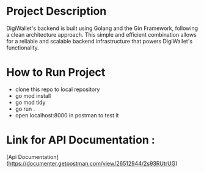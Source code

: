 # Project Description

DigiWallet's backend is built using Golang and the Gin Framework, following a clean architecture approach. This simple and efficient combination allows for a reliable and scalable backend infrastructure that powers DigiWallet's functionality.

# How to Run Project

- clone this repo to local repository
- go mod install
- go mod tidy
- go run .
- open localhost:8000 in postman to test it

# Link for API Documentation :

[Api Documentation] (https://documenter.getpostman.com/view/26512944/2s93RUtrUG)
